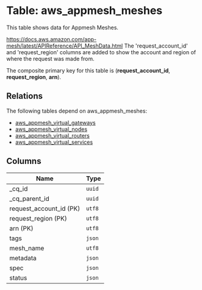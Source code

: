 # Table: aws_appmesh_meshes

This table shows data for Appmesh Meshes.

https://docs.aws.amazon.com/app-mesh/latest/APIReference/API_MeshData.html
The 'request_account_id' and 'request_region' columns are added to show the account and region of where the request was made from.

The composite primary key for this table is (**request_account_id**, **request_region**, **arn**).

## Relations

The following tables depend on aws_appmesh_meshes:
  - [aws_appmesh_virtual_gateways](aws_appmesh_virtual_gateways)
  - [aws_appmesh_virtual_nodes](aws_appmesh_virtual_nodes)
  - [aws_appmesh_virtual_routers](aws_appmesh_virtual_routers)
  - [aws_appmesh_virtual_services](aws_appmesh_virtual_services)

## Columns

| Name          | Type          |
| ------------- | ------------- |
|_cq_id|`uuid`|
|_cq_parent_id|`uuid`|
|request_account_id (PK)|`utf8`|
|request_region (PK)|`utf8`|
|arn (PK)|`utf8`|
|tags|`json`|
|mesh_name|`utf8`|
|metadata|`json`|
|spec|`json`|
|status|`json`|